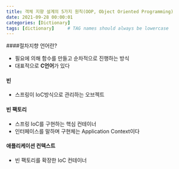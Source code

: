 ```yaml
---
title: 객체 지향 설계의 5가지 원칙(OOP, Object Oriented Programming)
date: 2021-09-28 00:00:01
categories: [Dictionary]
tags: [dictionary]     # TAG names should always be lowercase
---
```

####절차지향 언어란?
- 필요에 의해 함수를 만들고 순차적으로 진행하는 방식
- 대표적으로 **C언어**가 있다


#### 빈
- 스프링이 IoC방식으로 관리하는 오브젝트


#### 빈 팩토리
- 스프링 IoC를 구현하는 핵심 컨테이너
- 인터페이스를 말하며 구현체는 Application Context이다

#### 애플리케이션 컨텍스트
- 빈 팩토리를 확장한 IoC 컨테이너
